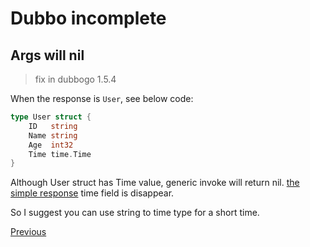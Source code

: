# Dubbo incomplete

## Args will nil

> fix in dubbogo 1.5.4

When the response is `User`, see below code:

```go
type User struct {
	ID   string
	Name string
	Age  int32
	Time time.Time
}
```

Although User struct has Time value, generic invoke will return nil. [the simple response](dubbo-query.md#simple) time field is disappear. 

So I suggest you can use string to time type for a short time.

[Previous](dubbo.md)